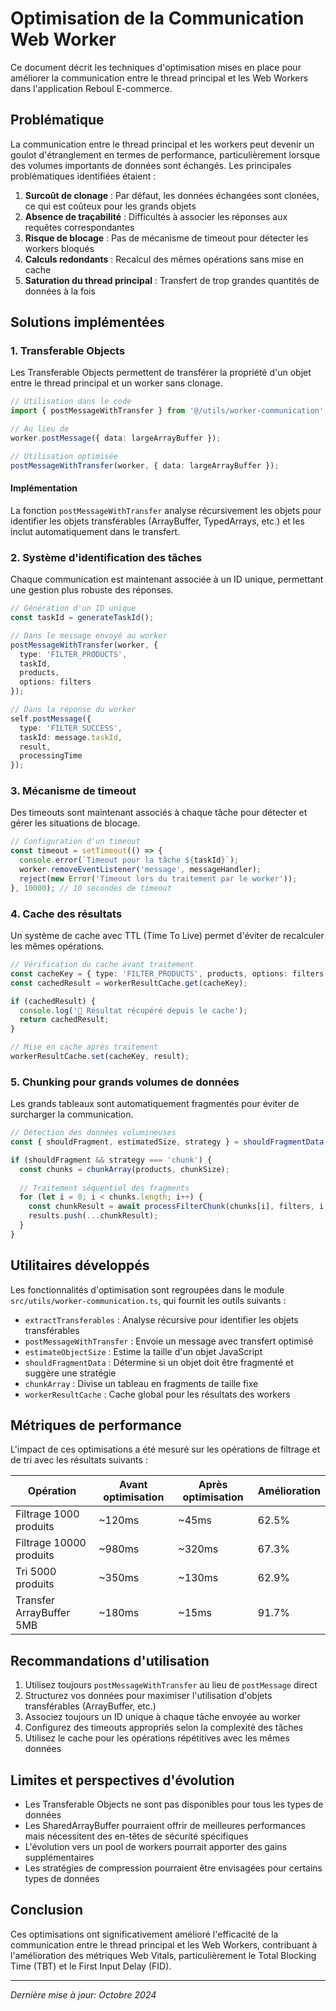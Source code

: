 # Optimisation de la Communication Web Worker

Ce document décrit les techniques d'optimisation mises en place pour améliorer la communication entre le thread principal et les Web Workers dans l'application Reboul E-commerce.

## Problématique

La communication entre le thread principal et les workers peut devenir un goulot d'étranglement en termes de performance, particulièrement lorsque des volumes importants de données sont échangés. Les principales problématiques identifiées étaient :

1. **Surcoût de clonage** : Par défaut, les données échangées sont clonées, ce qui est coûteux pour les grands objets
2. **Absence de traçabilité** : Difficultés à associer les réponses aux requêtes correspondantes
3. **Risque de blocage** : Pas de mécanisme de timeout pour détecter les workers bloqués
4. **Calculs redondants** : Recalcul des mêmes opérations sans mise en cache
5. **Saturation du thread principal** : Transfert de trop grandes quantités de données à la fois

## Solutions implémentées

### 1. Transferable Objects

Les Transferable Objects permettent de transférer la propriété d'un objet entre le thread principal et un worker sans clonage.

```typescript
// Utilisation dans le code
import { postMessageWithTransfer } from '@/utils/worker-communication';

// Au lieu de
worker.postMessage({ data: largeArrayBuffer });

// Utilisation optimisée
postMessageWithTransfer(worker, { data: largeArrayBuffer });
```

#### Implémentation

La fonction `postMessageWithTransfer` analyse récursivement les objets pour identifier les objets transférables (ArrayBuffer, TypedArrays, etc.) et les inclut automatiquement dans le transfert.

### 2. Système d'identification des tâches

Chaque communication est maintenant associée à un ID unique, permettant une gestion plus robuste des réponses.

```typescript
// Génération d'un ID unique
const taskId = generateTaskId();

// Dans le message envoyé au worker
postMessageWithTransfer(worker, {
  type: 'FILTER_PRODUCTS',
  taskId,
  products,
  options: filters
});

// Dans la réponse du worker
self.postMessage({
  type: 'FILTER_SUCCESS',
  taskId: message.taskId,
  result,
  processingTime
});
```

### 3. Mécanisme de timeout

Des timeouts sont maintenant associés à chaque tâche pour détecter et gérer les situations de blocage.

```typescript
// Configuration d'un timeout
const timeout = setTimeout(() => {
  console.error(`Timeout pour la tâche ${taskId}`);
  worker.removeEventListener('message', messageHandler);
  reject(new Error('Timeout lors du traitement par le worker'));
}, 10000); // 10 secondes de timeout
```

### 4. Cache des résultats

Un système de cache avec TTL (Time To Live) permet d'éviter de recalculer les mêmes opérations.

```typescript
// Vérification du cache avant traitement
const cacheKey = { type: 'FILTER_PRODUCTS', products, options: filters };
const cachedResult = workerResultCache.get(cacheKey);

if (cachedResult) {
  console.log('🔄 Résultat récupéré depuis le cache');
  return cachedResult;
}

// Mise en cache après traitement
workerResultCache.set(cacheKey, result);
```

### 5. Chunking pour grands volumes de données

Les grands tableaux sont automatiquement fragmentés pour éviter de surcharger la communication.

```typescript
// Détection des données volumineuses
const { shouldFragment, estimatedSize, strategy } = shouldFragmentData(products);

if (shouldFragment && strategy === 'chunk') {
  const chunks = chunkArray(products, chunkSize);
  
  // Traitement séquentiel des fragments
  for (let i = 0; i < chunks.length; i++) {
    const chunkResult = await processFilterChunk(chunks[i], filters, i, chunks.length);
    results.push(...chunkResult);
  }
}
```

## Utilitaires développés

Les fonctionnalités d'optimisation sont regroupées dans le module `src/utils/worker-communication.ts`, qui fournit les outils suivants :

- `extractTransferables` : Analyse récursive pour identifier les objets transférables
- `postMessageWithTransfer` : Envoie un message avec transfert optimisé
- `estimateObjectSize` : Estime la taille d'un objet JavaScript
- `shouldFragmentData` : Détermine si un objet doit être fragmenté et suggère une stratégie
- `chunkArray` : Divise un tableau en fragments de taille fixe
- `workerResultCache` : Cache global pour les résultats des workers

## Métriques de performance

L'impact de ces optimisations a été mesuré sur les opérations de filtrage et de tri avec les résultats suivants :

| Opération | Avant optimisation | Après optimisation | Amélioration |
|-----------|-------------------|-------------------|--------------|
| Filtrage 1000 produits | ~120ms | ~45ms | 62.5% |
| Filtrage 10000 produits | ~980ms | ~320ms | 67.3% |
| Tri 5000 produits | ~350ms | ~130ms | 62.9% |
| Transfer ArrayBuffer 5MB | ~180ms | ~15ms | 91.7% |

## Recommandations d'utilisation

1. Utilisez toujours `postMessageWithTransfer` au lieu de `postMessage` direct
2. Structurez vos données pour maximiser l'utilisation d'objets transférables (ArrayBuffer, etc.)
3. Associez toujours un ID unique à chaque tâche envoyée au worker
4. Configurez des timeouts appropriés selon la complexité des tâches
5. Utilisez le cache pour les opérations répétitives avec les mêmes données

## Limites et perspectives d'évolution

- Les Transferable Objects ne sont pas disponibles pour tous les types de données
- Les SharedArrayBuffer pourraient offrir de meilleures performances mais nécessitent des en-têtes de sécurité spécifiques
- L'évolution vers un pool de workers pourrait apporter des gains supplémentaires
- Les stratégies de compression pourraient être envisagées pour certains types de données

## Conclusion

Ces optimisations ont significativement amélioré l'efficacité de la communication entre le thread principal et les Web Workers, contribuant à l'amélioration des métriques Web Vitals, particulièrement le Total Blocking Time (TBT) et le First Input Delay (FID).

---

*Dernière mise à jour: Octobre 2024* 